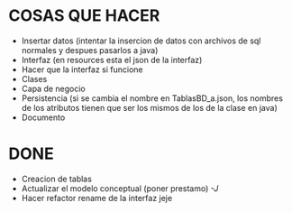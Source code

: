 # COSAS QUE HACER

* Insertar datos (intentar la insercion de datos con archivos de sql normales y despues pasarlos a java)
* Interfaz (en resources esta el json de la interfaz)
* Hacer que la interfaz si funcione
* Clases
* Capa de negocio
* Persistencia (si se cambia el nombre en TablasBD_a.json, los nombres de los atributos tienen que ser los mismos de los de la clase en java)
* Documento


# DONE
* Creacion de tablas
* Actualizar el modelo conceptual (poner prestamo) *-J*
* Hacer refactor rename de la interfaz jeje
